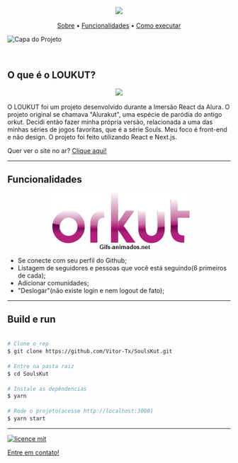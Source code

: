 <p align="center">
<img src="https://i.imgur.com/4rVsYWf.jpeg" width="300px">
  
<br>
  
<p align="center">
  <a href="#user-content-o-que-é-o-LOUKUT">Sobre</a> •
 <a href="#user-content-funcionalidades">Funcionalidades</a> • 
 <a href="#user-content-build-e-run">Como executar</a>
</p>


![Capa do Projeto](https://i.imgur.com/tR16pyr.jpg)


</p>

<br>





## O que é o LOUKUT?

<p align="center">
<img src="https://i.imgur.com/4rVsYWf.jpeg">
</p align="justify">

O LOUKUT foi um projeto desenvolvido durante a Imersão React da Alura. O projeto original se chamava "Alurakut", uma espécie de paródia do antigo orkut. Decidi então fazer minha própria versão, relacionada a uma das minhas séries de jogos favoritas, que é a série Souls. Meu foco é front-end e não design. O projeto foi feito utilizando React e Next.js.

Quer ver o site no ar? [Clique aqui!](https://soulskut.vercel.app)


---

## Funcionalidades


<p align="center">
  
<img src="/src/assets/background/ORKUT.gif" style="max-width: 150%">

</p>

- Se conecte com seu perfil do Github;
- Listagem de seguidores e pessoas que você está seguindo(6 primeiros de cada);
- Adicionar comunidades;
- "Deslogar"(não existe login e nem logout de fato);
---


## Build e run
```bash

# Clone o rep
$ git clone https://github.com/Vitor-Tx/SoulsKut.git

# Entre na pasta raiz
$ cd SoulsKut

# Instale as depêndencias
$ yarn

# Rode o projeto(acesse http://localhost:3000)
$ yarn start
```

---

[![licence mit](https://img.shields.io/badge/licence-MIT-blue.svg?style=flat-square)](https://github.com/LICENSE)


 [Entre em contato!](https://www.linkedin.com)



